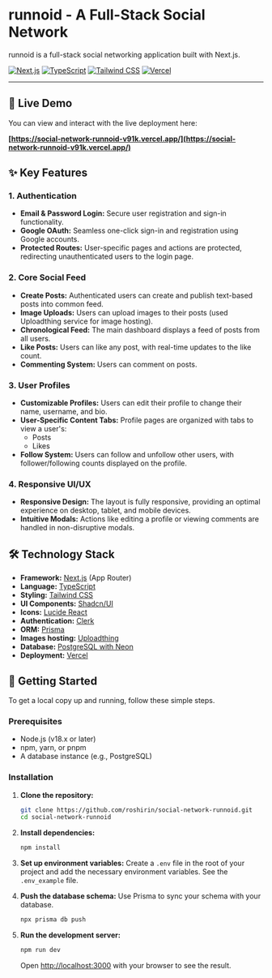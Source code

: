 # runnoid - A Full-Stack Social Network

runnoid is a full-stack social networking application built with Next.js.

[![Next.js](https://img.shields.io/badge/Next.js-000000?style=for-the-badge&logo=nextdotjs&logoColor=white)](https://nextjs.org/)
[![TypeScript](https://img.shields.io/badge/TypeScript-3178C6?style=for-the-badge&logo=typescript&logoColor=white)](https://www.typescriptlang.org/)
[![Tailwind CSS](https://img.shields.io/badge/Tailwind_CSS-06B6D4?style=for-the-badge&logo=tailwindcss&logoColor=white)](https://tailwindcss.com/)
[![Vercel](https://img.shields.io/badge/Vercel-000000?style=for-the-badge&logo=vercel&logoColor=white)](https://vercel.com/)

---

## 🔴 Live Demo

You can view and interact with the live deployment here:

**[https://social-network-runnoid-v91k.vercel.app/](https://social-network-runnoid-v91k.vercel.app/)**

## ✨ Key Features

### 1. Authentication
-   **Email & Password Login:** Secure user registration and sign-in functionality.
-   **Google OAuth:** Seamless one-click sign-in and registration using Google accounts.
-   **Protected Routes:** User-specific pages and actions are protected, redirecting unauthenticated users to the login page.

### 2. Core Social Feed
-   **Create Posts:** Authenticated users can create and publish text-based posts into common feed.
-   **Image Uploads:** Users can upload images to their posts (used Uploadthing service for image hosting).
-   **Chronological Feed:** The main dashboard displays a feed of posts from all users.
-   **Like Posts:** Users can like any post, with real-time updates to the like count.
-   **Commenting System:** Users can comment on posts.

### 3. User Profiles
-   **Customizable Profiles:** Users can edit their profile to change their name, username, and bio.
-   **User-Specific Content Tabs:** Profile pages are organized with tabs to view a user's:
    -   Posts
    -   Likes
-   **Follow System:** Users can follow and unfollow other users, with follower/following counts displayed on the profile.

### 4. Responsive UI/UX
-   **Responsive Design:** The layout is fully responsive, providing an optimal experience on desktop, tablet, and mobile devices.
-   **Intuitive Modals:** Actions like editing a profile or viewing comments are handled in non-disruptive modals.

## 🛠️ Technology Stack

-   **Framework:** [Next.js](https://nextjs.org/) (App Router)
-   **Language:** [TypeScript](https://www.typescriptlang.org/)
-   **Styling:** [Tailwind CSS](https://tailwindcss.com/)
-   **UI Components:** [Shadcn/UI](https://ui.shadcn.com/)
-   **Icons:** [Lucide React](https://lucide.dev/)
-   **Authentication:** [Clerk](https://clerk.com/)
-   **ORM:** [Prisma](https://www.prisma.io/)
-   **Images hosting:** [Uploadthing](https://uploadthing.com/)
-   **Database:** [PostgreSQL with Neon](https://neon.com/)
-   **Deployment:** [Vercel](https://vercel.com/)

## 🚀 Getting Started

To get a local copy up and running, follow these simple steps.

### Prerequisites

-   Node.js (v18.x or later)
-   npm, yarn, or pnpm
-   A database instance (e.g., PostgreSQL)

### Installation

1.  **Clone the repository:**
    ```sh
    git clone https://github.com/roshirin/social-network-runnoid.git
    cd social-network-runnoid
    ```

2.  **Install dependencies:**
    ```sh
    npm install
    ```

3.  **Set up environment variables:**
    Create a `.env` file in the root of your project and add the necessary environment variables. See the `.env_example` file.

4.  **Push the database schema:**
    Use Prisma to sync your schema with your database.
    ```sh
    npx prisma db push
    ```

5.  **Run the development server:**
    ```sh
    npm run dev
    ```
    Open [http://localhost:3000](http://localhost:3000) with your browser to see the result.
